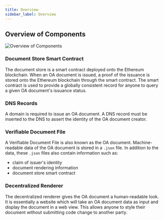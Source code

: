 ```yaml
---
title: Overview
sidebar_label: Overview
---
```


## Overview of Components

![Overview of Components](/docs/integrator-section/verifiable-document/ethereum/overview/overview.png)

### Document Store Smart Contract

The document store is a smart contract deployed onto the Ethereum blockchain. When an OA document is issued, a proof of the issuance is stored onto the Ethereum blockchain through the smart contract. The smart contract is used to provide a globally consistent record for anyone to query a given OA document's issuance status.

### DNS Records

A domain is required to issue an OA document. A DNS record must be inserted to the DNS to assert the identity of the OA document creator.

### Verifiable Document File

A Verifiable Document File is also known as the OA document. Machine-readable data of the OA document is stored in a `.json` file. In addition to the data, these `.json` files also contain information such as:

- claim of issuer's identity
- document rendering information
- document store smart contract

### Decentralized Renderer

The decentralized renderer gives the OA document a human-readable look. It is essentially a website which will take an OA document data as input and display the document in a web view. This allows anyone to style their document without submitting code change to another party.
